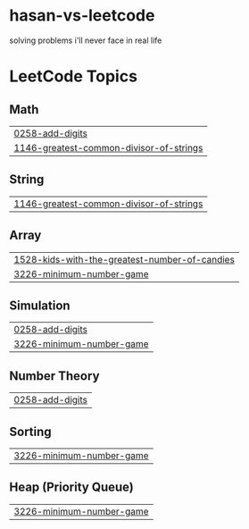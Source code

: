 # hasan-vs-leetcode
solving problems i'll never face in real life

<!---LeetCode Topics Start-->
# LeetCode Topics
## Math
|  |
| ------- |
| [0258-add-digits](https://github.com/HasanShoro/hasan-vs-leetcode/tree/master/0258-add-digits) |
| [1146-greatest-common-divisor-of-strings](https://github.com/HasanShoro/hasan-vs-leetcode/tree/master/1146-greatest-common-divisor-of-strings) |
## String
|  |
| ------- |
| [1146-greatest-common-divisor-of-strings](https://github.com/HasanShoro/hasan-vs-leetcode/tree/master/1146-greatest-common-divisor-of-strings) |
## Array
|  |
| ------- |
| [1528-kids-with-the-greatest-number-of-candies](https://github.com/HasanShoro/hasan-vs-leetcode/tree/master/1528-kids-with-the-greatest-number-of-candies) |
| [3226-minimum-number-game](https://github.com/HasanShoro/hasan-vs-leetcode/tree/master/3226-minimum-number-game) |
## Simulation
|  |
| ------- |
| [0258-add-digits](https://github.com/HasanShoro/hasan-vs-leetcode/tree/master/0258-add-digits) |
| [3226-minimum-number-game](https://github.com/HasanShoro/hasan-vs-leetcode/tree/master/3226-minimum-number-game) |
## Number Theory
|  |
| ------- |
| [0258-add-digits](https://github.com/HasanShoro/hasan-vs-leetcode/tree/master/0258-add-digits) |
## Sorting
|  |
| ------- |
| [3226-minimum-number-game](https://github.com/HasanShoro/hasan-vs-leetcode/tree/master/3226-minimum-number-game) |
## Heap (Priority Queue)
|  |
| ------- |
| [3226-minimum-number-game](https://github.com/HasanShoro/hasan-vs-leetcode/tree/master/3226-minimum-number-game) |
<!---LeetCode Topics End-->